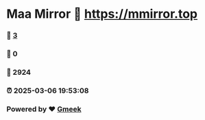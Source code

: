 # Maa Mirror :link: https://mmirror.top 
### :page_facing_up: [3](https://mmirror.top/tag.html) 
### :speech_balloon: 0 
### :hibiscus: 2924 
### :alarm_clock: 2025-03-06 19:53:08 
### Powered by :heart: [Gmeek](https://github.com/Meekdai/Gmeek)
